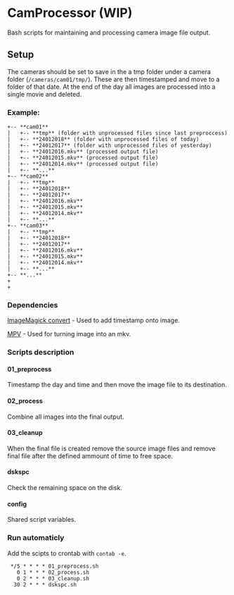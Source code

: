 # CamProcessor (WIP)
Bash scripts for maintaining and processing camera image file output. 

## Setup
The cameras should be set to save in the a tmp folder under a camera folder (`/cameras/cam01/tmp/`). These are then timestamped and move to a folder of that date. At the end of the day all images are processed into a single movie and deleted.

### Example:
```
+-- **cam01**
|   +-- **tmp** (folder with unprocessed files since last preproccess)
|   +-- **24012018** (folder with unprocessed files of today)
|   +-- **24012017** (folder with unprocessed files of yesterday)
|   +-- **24012016.mkv** (processed output file)
|   +-- **24012015.mkv** (processed output file)
|   +-- **24012014.mkv** (processed output file)
|   +-- **...**
+-- **cam02**
|   +-- **tmp**
|   +-- **24012018**
|   +-- **24012017**
|   +-- **24012016.mkv**
|   +-- **24012015.mkv**
|   +-- **24012014.mkv**
|   +-- **...**
+-- **cam03**
|   +-- **tmp**
|   +-- **24012018**
|   +-- **24012017**
|   +-- **24012016.mkv**
|   +-- **24012015.mkv**
|   +-- **24012014.mkv**
|   +-- **...**
+-- **...**
+
+
```

### Dependencies
[ImageMagick convert](http://www.imagemagick.org/) - Used to add timestamp onto image.

[MPV](https://mpv.io/) - Used for turning image into an mkv.

### Scripts description

#### 01_preprocess
Timestamp the day and time and then move the image file to its destination.

#### 02_process
Combine all images into the final output.

#### 03_cleanup
When the final file is created remove the source image files and remove final file after the defined ammount of time to free space.

#### dskspc
Check the remaining space on the disk.

#### config
Shared script variables.

### Run automaticly

Add the scipts to crontab with `contab -e`.
```
 */5 * * * * 01_preprocess.sh
   0 1 * * * 02_process.sh
   0 2 * * * 03_cleanup.sh
  30 2 * * * dskspc.sh
```
